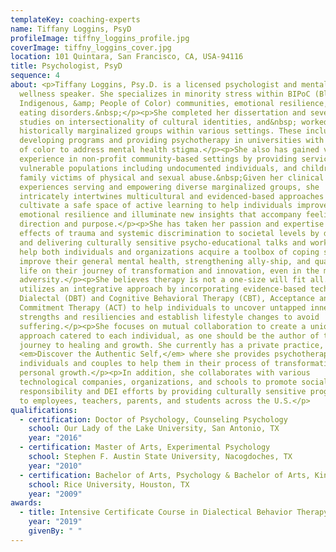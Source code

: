 ```yaml
---
templateKey: coaching-experts
name: Tiffany Loggins, PsyD
profileImage: tiffny_loggins_profile.jpg
coverImage: tiffny_loggins_cover.jpg
location: 101 Quintara, San Francisco, CA, USA-94116
title: Psychologist, PsyD
sequence: 4
about: <p>Tiffany Loggins, Psy.D. is a licensed psychologist and mental health
  wellness speaker. She specializes in minority stress within BIPoC (Black,
  Indigenous, &amp; People of Color) communities, emotional resilience, and
  eating disorders.&nbsp;</p><p>She completed her dissertation and several
  studies on intersectionality of cultural identities, and&nbsp; worked with
  historically marginalized groups within various settings. These include
  developing programs and providing psychotherapy in universities with students
  of color to address mental health stigma.</p><p>She also has gained valuable
  experience in non-profit community-based settings by providing services to
  vulnerable populations including undocumented individuals, and children and
  family victims of physical and sexual abuse.&nbsp;Given her clinical
  experiences serving and empowering diverse marginalized groups, she
  intricately intertwines multicultural and evidenced-based approaches to
  cultivate a safe space of active learning to help individuals improve
  emotional resilience and illuminate new insights that accompany feelings of
  direction and purpose.</p><p>She has taken her passion and expertise to combat
  effects of trauma and systemic discrimination to societal levels by developing
  and delivering culturally sensitive psycho-educational talks and workshops to
  help both individuals and organizations acquire a toolbox of coping skills to
  improve their general mental health, strengthening ally-ship, and quality of
  life on their journey of transformation and innovation, even in the midst of
  adversity.</p><p>She believes therapy is not a one-size will fit all. She
  utilizes an integrative approach by incorporating evidence-based techniques of
  Dialectal (DBT) and Cognitive Behavioral Therapy (CBT), Acceptance and
  Commitment Therapy (ACT) to help individuals to uncover untapped inner
  strengths and resiliencies and establish lifestyle changes to avoid
  suffering.</p><p>She focuses on mutual collaboration to create a unique
  approach catered to each individual, as one should be the author of their own
  journey to healing and growth. She currently has a private practice,
  <em>Discover the Authentic Self,</em> where she provides psychotherapy to
  individuals and couples to help them in their process of transformation and
  personal growth.</p><p>In addition, she collaborates with various
  technological companies, organizations, and schools to promote social
  responsibility and DEI efforts by providing culturally sensitive programming
  to employees, teachers, parents, and students across the U.S.</p>
qualifications:
  - certification: Doctor of Psychology, Counseling Psychology
    school: Our Lady of the Lake University, San Antonio, TX
    year: "2016"
  - certification: Master of Arts, Experimental Psychology
    school: Stephen F. Austin State University, Nacogdoches, TX
    year: "2010"
  - certification: Bachelor of Arts, Psychology & Bachelor of Arts, Kinesiology
    school: Rice University, Houston, TX
    year: "2009"
awards:
  - title: Intensive Certificate Course in Dialectical Behavior Therapy
    year: "2019"
    givenBy: " "
---
```

